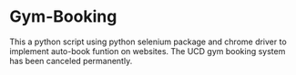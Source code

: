 # Gym-Booking
This a python script using python selenium package and chrome driver to implement auto-book funtion on websites. The UCD gym booking system has been canceled permanently.
